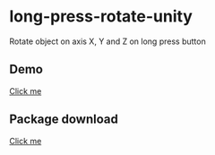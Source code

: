 # long-press-rotate-unity
Rotate object on axis X, Y and Z on long press button

## Demo

[Click me](https://github.com/ismaelash/long-press-rotate-unity/tree/main/Demo)

## Package download

[Click me](https://github.com/ismaelash/long-press-rotate-unity/releases/tag/0.0.1)
